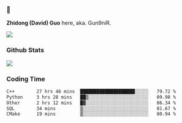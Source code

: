 ### 👋 

**Zhidong (David) Guo** here, aka. Gun9niR.

![](https://komarev.com/ghpvc/?username=Gun9niR&label=Total+Views)

### Github Stats

<img src="https://github-readme-stats.vercel.app/api?username=Gun9niR&count_private=true&show_icons=true&theme=vue-dark&hide_title=true">

### Coding Time

<!--START_SECTION:waka-->

```txt
C++        27 hrs 46 mins  ████████████████████░░░░░   79.72 %
Python     3 hrs 28 mins   ██▒░░░░░░░░░░░░░░░░░░░░░░   09.98 %
Other      2 hrs 12 mins   █▓░░░░░░░░░░░░░░░░░░░░░░░   06.34 %
SQL        34 mins         ▒░░░░░░░░░░░░░░░░░░░░░░░░   01.67 %
CMake      19 mins         ▒░░░░░░░░░░░░░░░░░░░░░░░░   00.94 %
```

<!--END_SECTION:waka-->
